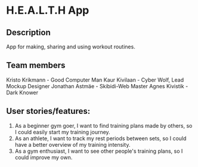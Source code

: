 # H.E.A.L.T.H App
## Description
App for making, sharing and using workout routines. 

## Team members
Kristo Krikmann - Good Computer Man
Kaur Kivilaan - Cyber Wolf, Lead Mockup Designer
Jonathan Astmäe - Skibidi-Web Master
Agnes Kivistik - Dark Knower

## User stories/features:
1. As a beginner gym goer, I want to find training plans made by others, so I could easily start my training journey.
2. As an athlete, I want to track my rest periods between sets, so I could have a better overview of my training intensity.
3. As a gym enthusiast, I want to see other people's training plans, so I could improve my own.


